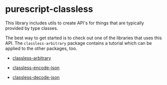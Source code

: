 # purescript-classless

This library includes utils to create API's for things that are typically provided by type classes.

The best way to get started is to check out one of the libraries that uses this API. The `classless-arbitrary` package contains a tutorial which can be applied to the other packages, too.

- [classless-arbitrary](https://pursuit.purescript.org/packages/purescript-classless-arbitrary)

- [classless-encode-json](https://pursuit.purescript.org/packages/purescript-classless-encode-json)

- [classless-decode-json](https://pursuit.purescript.org/packages/purescript-classless-decode-json)
